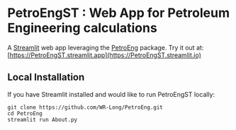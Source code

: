 # PetroEngST : Web App for Petroleum Engineering calculations
A [Streamlit](https://streamlit.io) web app leveraging the [PetroEng](https://github.com/WR-Long/PetroEng) package. Try it out at: [https://PetroEngST.streamlit.app](https://PetroEngST.streamlit.io)

## Local Installation
If you have Streamlit installed and would like to run PetroEngST locally:
```
git clone https://github.com/WR-Long/PetroEng.git
cd PetroEng
streamlit run About.py
```